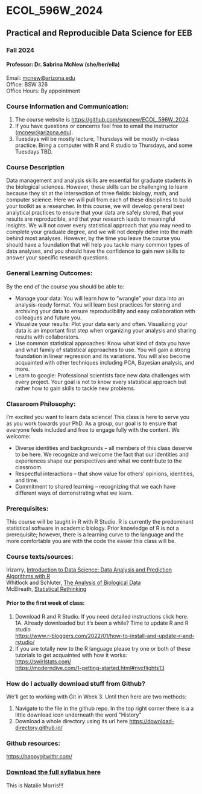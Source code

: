 # ECOL_596W_2024

## Practical and Reproducible Data Science for EEB  
### Fall 2024  

#### Professor: Dr. Sabrina McNew (she/her/ella)  
Email: mcnew@arizona.edu  
Office: BSW 326  
Office Hours: By appointment  

### Course Information and Communication:  
1.	The course website is https://github.com/smcnew/ECOL_596W_2024.  
2.	If you have questions or concerns feel free to email the instructor (mcnew@arizona.edu).  
3.	Tuesdays will be mostly lecture, Thursdays will be mostly in-class practice. Bring a computer with R and R studio to Thursdays, and some Tuesdays TBD.  

### Course Description  
Data management and analysis skills are essential for graduate students in the biological sciences. However, these skills can be challenging to learn because they sit at the intersection of three fields: biology, math, and computer science. Here we will pull from each of these disciplines to build your toolkit as a researcher. In this course, we will develop general best analytical practices to ensure that your data are safely stored, that your results are reproducible, and that your research leads to meaningful insights. We will not cover every statistical approach that you may need to complete your graduate degree, and we will not deeply delve into the math behind most analyses. However, by the time you leave the course you should have a foundation that will help you tackle many common types of data analyses, and you should have the confidence to gain new skills to answer your specific research questions. 
 
### General Learning Outcomes:  
By the end of the course you should be able to:  

* Manage your data: You will learn how to “wrangle” your data into an analysis-ready format. You will learn best practices for storing and archiving your data to ensure reproducibility and easy collaboration with colleagues and future you. 
* Visualize your results: Plot your data early and often. Visualizing your data is an important first step when organizing your analysis and sharing results with collaborators.  
* Use common statistical approaches: Know what kind of data you have and what family of statistical approaches to use. You will gain a strong foundation in linear regression and its variations. You will also become acquainted with other techniques including PCA, Bayesian analysis, and more.  
* Learn to google: Professional scientists face new data challenges with every project. Your goal is not to know every statistical approach but rather how to gain skills to tackle new problems.  

### Classroom Philosophy:  
I’m excited you want to learn data science! This class is here to serve you as you work towards your PhD. As a group, our goal is to ensure that everyone feels included and free to engage fully with the content. We welcome: 

* Diverse identities and backgrounds – all members of this class deserve to be here. We recognize and welcome the fact that our identities and experiences shape our perspectives and what we contribute to the classroom.  
* Respectful interactions – that show value for others’ opinions, identities, and time.
* Commitment to shared learning – recognizing that we each have different ways of demonstrating what we learn. 

### Prerequisites:  
This course will be taught in R with R Studio. R is currently the predominant statistical software in academic biology. Prior knowledge of R is not a prerequisite; however, there is a learning curve to the language and the more comfortable you are with the code the easier this class will be. 

### Course texts/sources:  
Irizarry, [Introduction to Data Science: Data Analysis and Prediction Algorithms with R](https://rafalab.dfci.harvard.edu/dsbook-part-1/)   
Whitlock and Schluter, [The Analysis of Biological Data](https://whitlockschluter3e.zoology.ubc.ca/)  
McElreath, [Statistical Rethinking](https://github.com/rmcelreath/stat_rethinking_2024)

#### Prior to the first week of class:  
1. Download R and R Studio. If you need detailed instructions click here.  
1A. Already downloaded but it’s been a while? Time to update R and R studio  
https://www.r-bloggers.com/2022/01/how-to-install-and-update-r-and-rstudio/  
2. If you are totally new to the R language please try one or both of these tutorials to get acquainted with how it works:  
https://swirlstats.com/  
https://moderndive.com/1-getting-started.html#nycflights13


### How do I actually download stuff from Github?  
We'll get to working with Git in Week 3. Until then here are two methods:  
1. Navigate to the file in the github repo. In the top right corner there is a 
a little download icon underneath the word "History"  
2. Download a whole directory using its url here https://download-directory.github.io/


### Github resources: 

https://happygitwithr.com/
### [Download the full syllabus here](Data_science_syllabus_mcnew.pdf)

This is Natalie Morris!!!